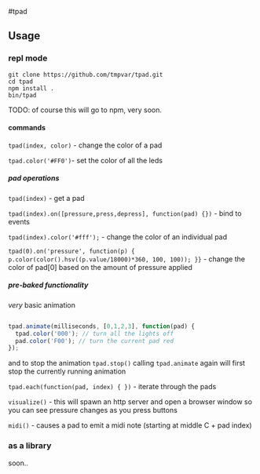 #tpad

## Usage
### repl mode

    git clone https://github.com/tmpvar/tpad.git
    cd tpad
    npm install .
    bin/tpad

TODO: of course this will go to npm, very soon.

#### commands

`tpad(index, color)` - change the color of a pad

`tpad.color('#FF0')`- set the color of all the leds

##### pad operations

`tpad(index)` - get a pad

`tpad(index).on([pressure,press,depress], function(pad) {})` - bind to events

`tpad(index).color('#fff');` - change the color of an individual pad

`tpad(0).on('pressure', function(p) { p.color(color().hsv((p.value/18000)*360, 100, 100)); }}` - change the color of pad[0] based on the amount of pressure applied


##### pre-baked functionality

_very_ basic animation

```javascript

tpad.animate(milliseconds, [0,1,2,3], function(pad) {
  tpad.color('000'); // turn all the lights off
  pad.color('F00'); // turn the current pad red
});
```

and to stop the animation `tpad.stop()`
calling `tpad.animate` again will first stop the currently running animation

`tpad.each(function(pad, index) { })` - iterate through the pads

`visualize()` - this will spawn an http server and open a browser window so you can see pressure changes as you press buttons

`midi()` - causes a pad to emit a midi note (starting at middle C + pad index)

### as a library

soon..
